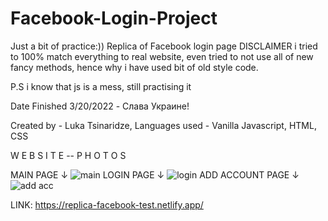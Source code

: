 # Facebook-Login-Project

Just a bit of practice:))
Replica of Facebook login page
DISCLAIMER
i tried to 100% match everything to real website, even tried to not use all of new fancy methods,
hence why i have used bit of old style code.

P.S i know that js is a mess, still practising it

Date Finished 3/20/2022 - Слава Украине!

Created by - Luka Tsinaridze, Languages used - Vanilla Javascript, HTML, CSS

W E B S I T E -- P H O T O S

MAIN PAGE ↓
![main](https://user-images.githubusercontent.com/100978682/164460456-2f5d171c-2fc7-41db-a9a5-faacb0264e8d.jpeg)
LOGIN PAGE ↓
![login](https://user-images.githubusercontent.com/100978682/164460522-27a264f0-ea30-47d1-8dc8-c79da8327fbf.jpeg)
ADD ACCOUNT PAGE ↓
![add acc](https://user-images.githubusercontent.com/100978682/164460574-d104b47a-2b82-4813-ae7e-7ccc6565f4f5.jpg)

LINK: https://replica-facebook-test.netlify.app/
